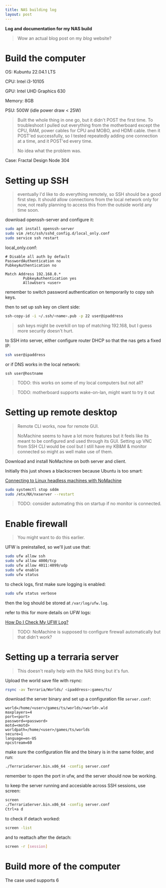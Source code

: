 ```yaml
---
title: NAS building log
layout: post
---
```


<strong>Log and documentation for my NAS build</strong>

> Wow an actual blog post on my _blog_ website?


# Build the computer

OS: Kubuntu 22.04.1 LTS

CPU: Intel i3-10105

GPU: Intel UHD Graphics 630

Memory: 8GB

PSU: 500W (idle power draw < 25W)

> Built the whole thing in one go, but it didn't POST the first time.
> To troubleshoot I pulled out everything from the motherboard except the CPU, RAM,
> power cables for CPU and MOBO, and HDMI cable.
> then it POST'ed successfully, so I tested repeatedly adding one connection
> at a time, and it POST'ed every time.
>
> No idea what the problem was.

Case: Fractal Design Node 304


# Setting up SSH

> eventually I'd like to do everything remotely, so SSH should be a good first step.
> It should allow connections from the local network only for now, not really planning
> to access this from the outside world any time soon.

download openssh-server and configure it:

```bash
sudo apt install openssh-server
sudo vim /etc/ssh/sshd_config.d/local_only.conf
sudo service ssh restart
```

local_only.conf:

```
# Disable all auth by default
PasswordAuthentication no
PubkeyAuthentication no

Match Address 192.168.0.*
        PubkeyAuthentication yes
        AllowUsers <user>
```

remember to switch password authentication on temporarily to copy ssh keys.

then to set up ssh key on client side:

```bash
ssh-copy-id -i ~/.ssh/<name>.pub -p 22 user@ipaddress
```

> ssh keys might be overkill on top of matching 192.168,
> but I guess more security doesn't hurt.

to SSH into server, either configure router DHCP so that the nas gets a fixed IP:

```bash
ssh user@ipaddress
```

or if DNS works in the local network:
```
ssh user@hostname
```

> TODO: this works on some of my local computers but not all?

> TODO: motherboard supports wake-on-lan, might want to try it out


# Setting up remote desktop

> Remote CLI works, now for remote GUI.
>
> NoMachine seems to have a lot more features but it feels like its meant to be
> configured and used through its GUI.
> Setting up VNC from SSH CLI would be cool but I still have my KB&M & monitor connected
> so might as well make use of them.

Download and install NoMachine on both server and client.

Initially this just shows a blackscreen because Ubuntu is too smart:

[Connecting to Linux headless machines with NoMachine](https://kb.nomachine.com/AR03P00973)

```bash
sudo systemctl stop sddm
sudo /etx/NX/nxserver --restart
```

> TODO: consider automating this on startup if no monitor is connected.


# Enable firewall

> You might want to do this earlier.

UFW is preinstalled, so we'll just use that:

```bash
sudo ufw allow ssh
sudo ufw allow 4000/tcp
sudo ufw allow 4011:4099/udp
sudo ufw enable
sudo ufw status
```

to check logs, first make sure logging is enabled:

```bash
sudo ufw status verbose
```

then the log should be stored at `/var/log/ufw.log`.

refer to this for more details on UFW logs:

[How Do I Check My UFW Log?](https://linuxhint.com/check-my-ufw-log/)

> TODO: NoMachine is supposed to configure firewall automatically but that didn't work?


# Setting up a terraria server

> This doesn't really help with the NAS thing but it's fun.

Upload the world save file with rsync:

```bash
rsync -av Terraria/Worlds/ <ipaddress>:games/ts/
```

download the server binary and set up a configuration file `server.conf`:

```
world=/home/<user>/games/ts/worlds/<world>.wld
maxplayers=4
port=<port>
password=<password>
motd=<motd>
worldpath=/home/<user>/games/ts/worlds
secure=1
language=en-US
npcstream=60
```

make sure the configuration file and the binary is in the same folder, and run:

```bash
./TerrariaServer.bin.x86_64 -config server.conf
```

remember to open the port in ufw, and the server should now be working.

to keep the server running and accesiable across SSH sessions, use screen:

```bash
screen
./TerrariaServer.bin.x86_64 -config server.conf
Ctrl+a d
```

to check if detach worked:

```bash
screen -list
```

and to reattach after the detach:

```bash
screen -r [session]
```


# Build more of the computer

The case used supports 6

